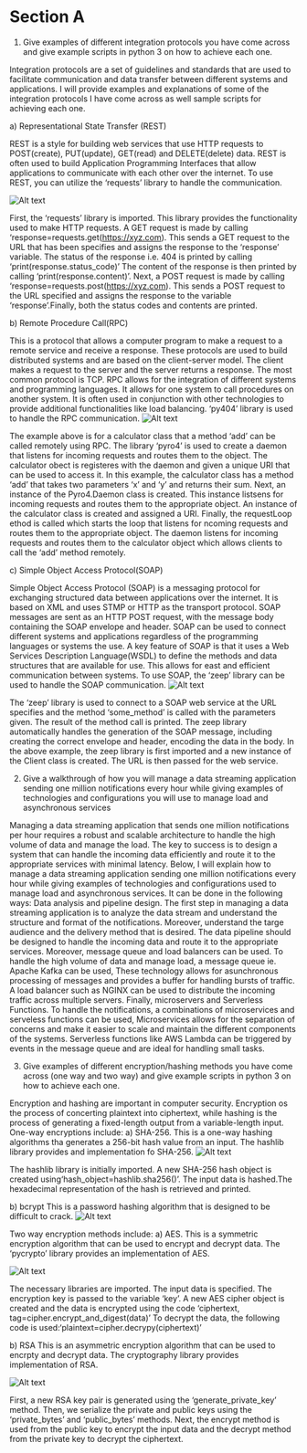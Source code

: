 # Section A

1. Give examples of different integration protocols you have come across and give example scripts in python 3 on how to achieve each one.

Integration protocols are a set of guidelines and standards that are used to facilitate communication and data transfer between different systems and applications. I will provide examples and explanations of some of the integration protocols I have come across as well sample scripts for achieving each one.

a)	Representational State Transfer (REST)

REST is a style for building web services that use HTTP requests to POST(create), PUT(update), GET(read) and DELETE(delete) data. REST is often used to build Application Programming Interfaces that allow applications to communicate with each other over the internet. To use REST, you can utilize the ‘requests’ library to handle the communication.

![Alt text](Picture1.png)

First, the ‘requests’ library is imported. This library provides the functionality used to make HTTP requests. A GET request is made by calling ‘response=requests.get(https://xyz.com). This sends a GET request to the URL that has been specifies and assigns the response to the ‘response’ variable. The status of the response i.e. 404 is printed by calling ‘print(response.status_code)’ The content of the response is then printed by calling ‘print(response.content)’. Next, a POST request is made by calling ‘response=requests.post(https://xyz.com). This sends a POST request to the URL specified and assigns the response to the variable ‘response’.Finally, both the status codes and contents are printed.

b)	Remote Procedure Call(RPC)

This is a protocol that allows a computer program to make a request to a remote service and receive a response. These protocols are used to build distributed systems and are based on the client-server model. The client makes a request to the server and the server returns a response. The most common protocol is TCP. RPC allows for the integration of different systems and programming languages. It allows for one system to call procedures on another system. It is often used in conjunction with other technologies to provide additional functionalities like load balancing. ‘py404’ library is used to handle the RPC communication.
 ![Alt text](Picture2.png)

The example above is for a calculator class that a method ‘add’ can be called remotely using RPC. The library ‘pyro4’ is used to create a daemon that listens for incoming requests and routes them to the object. The calculator obect is registeres with the daemon and given a unique URI that can be used to access it. In this example, the calculator class has a method ‘add’ that takes two parameters ‘x’ and ‘y’ and returns their sum. Next, an instance of the Pyro4.Daemon class is created. This instance listsens for incoming requests and routes them to the appropriate object. An instance of the calculator class is created and assigned a URI. Finally, the requestLoop ethod is called which starts the loop that listens for ncoming requests and routes them to the appropriate object. The daemon listens for incoming requests and routes them to the calculator object which allows clients to call the ‘add’ method remotely.

c)	Simple Object Access Protocol(SOAP)

Simple Object Access Protocol (SOAP) is a messaging protocol for exchanging structured data between applications over the internet. It is based on XML and uses STMP or HTTP as the transport protocol. SOAP messages are sent as an HTTP POST request, with the message body containing the SOAP envelope and header. SOAP can be used to connect different systems and applications regardless of the programming languages or systems the use. A key feature of SOAP is that it uses a Web Services Description Language(WSDL) to define the methods and data structures that are available for use. This allows for east and efficient communication between systems. To use SOAP, the ‘zeep’ library can be used to handle the SOAP communication.
 ![Alt text](Picture3.png)

The ‘zeep’ library is used to connect to a SOAP web service at the URL specifies and the method ‘some_method’ is called with the parameters given. The result of the method call is printed. The zeep library automatically handles the generation of the SOAP message, including creating the correct envelope and header, encoding the data in the body. In the above example, the zeep library is first imported and a new instance of the Client class is created. The URL is then passed for the web service.



2. Give a walkthrough of how you will manage a data streaming application sending one million notifications every hour while giving examples of technologies and configurations you will use to manage load and asynchronous services

Managing a data streaming application that sends one million notifications per hour requires a robust and scalable architecture to handle the high volume of data and manage the load. The key to success is to design a system that can handle the incoming data efficiently and route it to the appropriate services with minimal latency. Below, I will explain how to manage a data streaming application sending one million notifications every hour while giving examples of technologies and configurations used to manage load and asynchronous services. It can be done in the following ways: Data analysis and pipeline design. The first step in managing a data streaming application is to analyze the data stream and understand the structure and format of the notifications. Moreover, understand the targe audience and the delivery method that is desired. The data pipeline should be designed to handle the incoming data and route it to the appropriate services. Moreover, message queue and load balancers can be used. To handle the high volume of data and manage load, a message queue ie. Apache Kafka can be used, These technology allows for asunchronous processing of messages and provides a buffer for handling bursts of traffic. A load balancer such as NGINX can be used to distribute the incoming traffic across multiple servers. Finally, microservers and Serverless Functions. To handle the notifications, a combinations of microservices and serveless functions can be used, Microservices allows for the separation of concerns and make it easier to scale and maintain the different components of the systems. Serverless functions like AWS Lambda can be triggered by events in the message queue and are ideal for handling small tasks.



3. Give examples of different encryption/hashing methods you have come across (one way and two way) and give example scripts in python 3 on how to achieve each one. 

Encryption and hashing are important in computer security. Encryption os the process of concerting plaintext into ciphertext, while hashing is the process of generating a fixed-length output from a variable-length input.
One-way encryptions include:
a)	SHA-256. 
This is a one-way hashing algorithms tha generates a 256-bit hash value from an input. The hashlib library provides and implementation fo SHA-256.
![Alt text](Picture4.png)

The hashlib library is initially imported. A new SHA-256 hash object is created using‘hash_object=hashlib.sha256()’. The input data is hashed.The hexadecimal representation of the hash is retrieved and printed.

b)	bcrypt
This is a password hashing algorithm that is designed to be difficult to crack.
![Alt text](Picture5.png)

Two way encryption methods include:
a)	AES.
This is a symmetric encryption algorithm that can be used to encrypt and decrypt data. The ‘pycrypto’ library provides an implementation of AES.

![Alt text](Picture6.png)

The necessary libraries are imported. The input data is specified. The encryption key is passed to the variable ‘key’. A new AES cipher object is created and the data is encrypted using the code ‘ciphertext, tag=cipher.encrypt_and_digest(data)’ To decrypt the data, the following code is used:‘plaintext=cipher.decrypy(ciphertext)’

b)	RSA
This is an asymmetric encryption algorithm that can be used to encrpty and decrypt data. The cryptography library provides implementation of RSA.

![Alt text](Picture7.png) 

First, a new RSA key pair is generated using the ‘generate_private_key’ method. Then, we serialize the private and public keys using the ‘private_bytes’ and ‘public_bytes’ methods. Next, the encrypt method is used from the public key to encrypt the input data and the decrypt method from the private key to decrypt the ciphertext.

